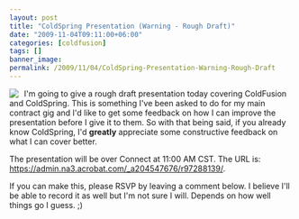 ```yaml
---
layout: post
title: "ColdSpring Presentation (Warning - Rough Draft)"
date: "2009-11-04T09:11:00+06:00"
categories: [coldfusion]
tags: []
banner_image: 
permalink: /2009/11/04/ColdSpring-Presentation-Warning-Rough-Draft
---
```


<img src="https://static.raymondcamden.com/images/cfjedi/logo1.png" align="left" style="margin-right:10px" />I'm going to give a rough draft presentation today covering ColdFusion and ColdSpring. This is something I've been asked to do for my main contract gig and I'd like to get some feedback on how I can improve the presentation before I give it to them. So with that being said, if you already know ColdSpring, I'd <b>greatly</b> appreciate some constructive feedback on what I can cover better. 

The presentation will be over Connect at 11:00 AM CST. The URL is: <a href="https://admin.na3.acrobat.com/_a204547676/r97288139/">https://admin.na3.acrobat.com/_a204547676/r97288139/</a>.

If you can make this, please RSVP by leaving a comment below. I believe I'll be able to record it as well but I'm not sure I will. Depends on how well things go I guess. ;)

<br clear="left">